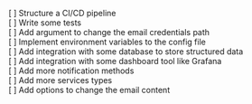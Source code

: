 [ ] Structure a CI/CD pipeline</br>
[ ] Write some tests</br>
[ ] Add argument to change the email credentials path</br>
[ ] Implement environment variables to the config file</br>
[ ] Add integration with some database to store structured data</br>
[ ] Add integration with some dashboard tool like Grafana</br>
[ ] Add more notification methods</br>
[ ] Add more services types</br>
[ ] Add options to change the email content</br>